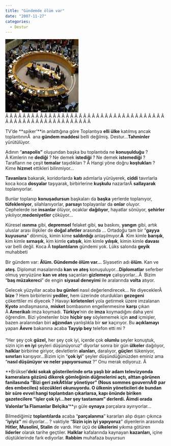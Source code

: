 ```yaml
---
title: "Gündemde ölüm var"
date: "2007-11-27"
categories: 
  - Destur
---
```


[![birlesmis_milletler_bm000000.jpg](../uploads/2007/11/birlesmis_milletler_bm000000.jpg)](../uploads/2007/11/birlesmis_milletler_bm000000.jpg "birlesmis_milletler_bm000000.jpg")Â Â Â Â Â Â Â Â Â Â Â Â Â Â Â Â Â Â Â Â Â Â Â Â Â Â Â Â Â Â Â Â Â Â Â Â Â Â Â Â Â Â Â Â Â Â Â Â Â Â Â Â Â Â Â Â Â 

TV’de **spiker’**in anlattığına göre Toplantıya **elli ülke** katılmış ancak toplantınınÂ  ana **gündem maddesi** belli değilmiş. Destur...**Tahminler** yürütülüyor.

Adının “**anapolis”** oluşundan başka bu toplantıda ne **konuşulduğu** ? Â Kimlerin ne **dediği** ? Ne demek **istediği** ? Ne demek **istemediği** ? Tarafların ne çeşit **temalar** taşıdıkları ? Â Hangi yöne doğru **koştukları** ? Kime **hizmet** ettikleri bilinmiyor…

**Tavanlara** bakarak, koridorlarda **katı** adımlarla yürüyerek, **ciddi** tavırlarla koca koca **dosyalar** taşıyarak, birbirlerine **kuşkulu** nazarlarÂ **sallayarak** toplanıyorlar.

Bunlar toplanıp **konuşadursun** başkaları da **başka** yerlerde toplanıyor, **tüfekleniyor**, silahlanıyorlar, **parsayı** toplayanlar da **onlar** oluyor. Cephelerde ise **insanlar** ölüyor, ocaklar **dağılıyor**, hayatlar sönüyor, **şehirler** yıkılıyor,**medeniyetler** çöküyor…

Küresel **ısınma** gibi, **depremsel** felaket gibi, **su** baskını, **yangın** gibi, artık uluslar arası ilişkiler de **doğal afetler** arasında … Ortadoğu tam bir “**gayya kuyusuna**” dönmüş, kimin kime **saldırdığı** anlaşılmıyor.**Â**  Kim kimle **barışık**, kim kimle **sırnaşık**, kim kimle **çatışık**, kim kimle **yılışık**, kimin kimle **davası** var belli değil. Koca Â **toplantıların** gündemi yok. Lüks salonda **geyik** muhabbeti

Bir gündem var: **Ãlüm. Gündemde ölüm var…** Siyasetin adı **ölüm**. Kan ve **ateş**. Diplomat masalarında **kan ve ateş** konuşuluyor…**Diplomatlar** seferber olmuş yeryüzüne **kan ve ateş** saçanları **gizlemeye** çalışıyorlar…Â  Bizim “**baş müzakereci**” de engin **siyasal deneyimi** ile aralarında **volta** atıyor.

Gelecek yüzyıllar acaba **bu günleri** nasıl değerlendirecek… Ne diyeceklerÂ  **bize** ? Hem birbirlerini **yediler,** hem üzerinde oturdukları **gezegeni** çökerttiler mi diyecek ? Havayı **kirletenleri** yola getirmek üzere imzalanan **Kyoto** andlaşmasına, **misket** bombasının engellenmesine **karşı** çıkan Â **Amerikalı** imza koymadı. **Türkiye**’nin de **imza** koymadığını daha yeni öğrendim. Bizi yönetenler bize **hiçbir şey** söylememek için **and** içmişler, bazen aralarından biri **ağzından** yanlışlıkla bir **sır** kaçırıyor. Bu **açıklamayı** yapan **Ãevre** bakanına acaba **Tayyip bey** telefon etti mi ?

“Her şey çok **güzel,** her şey çok iyi, içerde çok **olumlu** şeyler konuştuk, sizin için **en iyi** şeyleri düşünüyoruz” diyorlar sonra bir gün **ülkeler** dağılıyor, **halklar** birbirine giriyor, devletlerin **alanları,** daralıyor, **güçler**i tükeniyor, **sınırları** karışıyor…Bizim için “**çok iyi**” şeyler düşündüğünüzden eminiz ama “**nasıl düşünüyor ve neler yapıyorsunuz** ?” Onu merak ediyoruz. Â 

**Brüksel’**deki sokak gösterilerinde **orta yaşlı** bir adam **televizyonda** kameralara gözünü dikerek **gömleğinin** düğmelerini **açtı,** alttan görünen fanilasında “**Bizi geri zekÃ¢lılar yönetiyor” (**Nous sommes gouvernÃ© par des embeciles**)** sözcükleri okunuyordu. O ülkenin **yöneticileri** de bundan bir süre evvel **hangi toplantıdan** çıkarlarsa, kapı önünde biriken gazetecilere “**işler çok iyi…her şey tastamam**” derlerdi. Åimdi orada **Valonlar**’la **Flamanlar** **Belçika****’**yı güle **oynaya** parçalara ayırıyorlar…

Bilmediğimiz **toplantılarda** acaba “**parçalanma**” kararları alıp dışarı çıkınca “**iyiyiz”** mi diyorlar… ? vaktiyle “**Sizin için iyi yapıyoruz**” diyenlerin arasında **Hitler, Musolini, Stalin** de vardı. Her üçü de **ülkelerini** yıkıma götüren **liderler** olarak tarihe geçtiler. **Halklar** kafalarında kaynayan **kazanları,** içine düştüklerinde fark ediyorlar. **Rabbim** muhafaza buyursun
